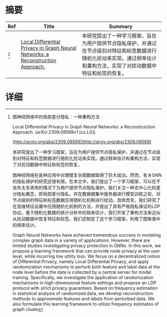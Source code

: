 # 摘要

| Ref | Title | Summary |
| --- | --- | --- |
| [^1] | [Local Differential Privacy in Graph Neural Networks: a Reconstruction Approach.](http://arxiv.org/abs/2309.08569) | 本研究提出了一种学习框架，旨在为用户提供节点隐私保护，并通过在节点级别对特征和标签数据进行随机化扰动来实现。通过频率估计和重构方法，实现了对扰动数据中特征和标签的恢复。 |

# 详细

[^1]: 图神经网络中的局部差分隐私：一种重构方法

    Local Differential Privacy in Graph Neural Networks: a Reconstruction Approach. (arXiv:2309.08569v1 [cs.LG])

    [http://arxiv.org/abs/2309.08569](http://arxiv.org/abs/2309.08569)

    本研究提出了一种学习框架，旨在为用户提供节点隐私保护，并通过在节点级别对特征和标签数据进行随机化扰动来实现。通过频率估计和重构方法，实现了对扰动数据中特征和标签的恢复。

    

    图神经网络在各种应用中对建模复杂图数据取得了巨大成功。然而，有关GNN的隐私保护的研究还很有限。在本文中，我们提出了一个学习框架，可以在不丧失太多效用的情况下为用户提供节点隐私保护。我们关注一种去中心化的差分隐私概念，即局部差分隐私，并在数据被集中服务器进行模型训练之前，对节点级别的特征和标签数据应用随机化机制进行扰动。具体而言，我们研究了在高维特征设置中应用随机化机制的方法，并提出了具有严格隐私保证的LDP协议。基于随机化数据的统计分析中的频率估计，我们开发了重构方法来近似从扰动数据中恢复特征和标签。我们还制定了这个学习框架，利用了图聚类中的频率估计。

    Graph Neural Networks have achieved tremendous success in modeling complex graph data in a variety of applications. However, there are limited studies investigating privacy protection in GNNs. In this work, we propose a learning framework that can provide node privacy at the user level, while incurring low utility loss. We focus on a decentralized notion of Differential Privacy, namely Local Differential Privacy, and apply randomization mechanisms to perturb both feature and label data at the node level before the data is collected by a central server for model training. Specifically, we investigate the application of randomization mechanisms in high-dimensional feature settings and propose an LDP protocol with strict privacy guarantees. Based on frequency estimation in statistical analysis of randomized data, we develop reconstruction methods to approximate features and labels from perturbed data. We also formulate this learning framework to utilize frequency estimates of graph cluste
    

